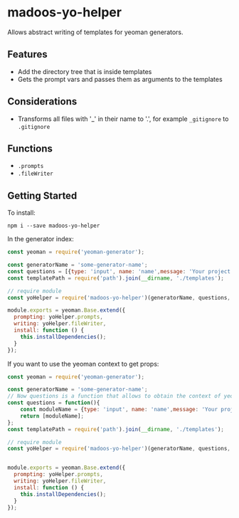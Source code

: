 # madoos-yo-helper

Allows abstract writing of templates for yeoman generators.

## Features

 * Add the directory tree that is inside templates
 * Gets the prompt vars and passes them as arguments to the templates

## Considerations

 * Transforms all files with '_' in their name to '.', for example `_gitignore` to `.gitignore`

## Functions

  * `.prompts`
  * `.fileWriter`

## Getting Started

To install:

    npm i --save madoos-yo-helper

In the generator index:

``` javascript
const yeoman = require('yeoman-generator');

const generatorName = 'some-generator-name';
const questions = [{type: 'input', name: 'name',message: 'Your project name',default: null}];    
const templatePath = require('path').join(__dirname, './templates');

// require module
const yoHelper = require('madoos-yo-helper')(generatorName, questions, templatePath);

module.exports = yeoman.Base.extend({
  prompting: yoHelper.prompts,
  writing: yoHelper.fileWriter, 
  install: function () {
    this.installDependencies();
  }
});
```

If you want to use the yeoman context to get props:

``` javascript
const yeoman = require('yeoman-generator');

const generatorName = 'some-generator-name';
// Now questions is a function that allows to obtain the context of yeoman
const questions = function(){
    const moduleName = {type: 'input', name: 'name',message: 'Your project name',default: this.appname}
    return [moduleName];
};
const templatePath = require('path').join(__dirname, './templates');

// require module
const yoHelper = require('madoos-yo-helper')(generatorName, questions, templatePath);


module.exports = yeoman.Base.extend({
  prompting: yoHelper.prompts,
  writing: yoHelper.fileWriter, 
  install: function () {
    this.installDependencies();
  }
});
```